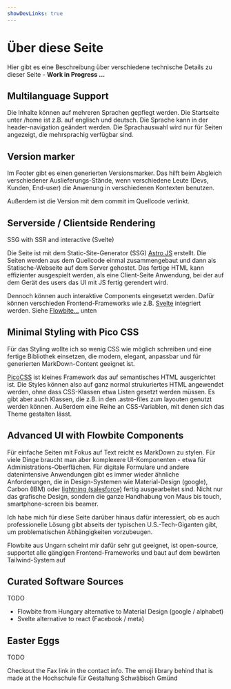 ```yaml
---
showDevLinks: true
---
```


# Über diese Seite

Hier gibt es eine Beschreibung über verschiedene technische Details zu dieser Seite - **Work in Progress …**

## Multilanguage Support

Die Inhalte können auf mehreren Sprachen gepflegt werden. Die Startseite unter /home ist z.B. auf englisch und deutsch. Die Sprache kann in der header-navigation geändert werden. Die Sprachauswahl wird nur für Seiten angezeigt, die mehrsprachig verfügbar sind.

## Version marker

Im Footer gibt es einen generierten Versionsmarker. Das hilft beim Abgleich verschiedener Auslieferungs-Stände, wenn verschiedene Leute (Devs, Kunden, End-user) die Anwenung in verschiedenen Kontexten benutzen.

Außerdem ist die Version mit dem commit im Quellcode verlinkt.

## Serverside / Clientside Rendering

SSG with SSR and interactive (Svelte) 

Die Seite ist mit dem Static-Site-Generator (SSG) [Astro JS](https://astro.build/) erstellt. Die Seiten werden aus dem Quellcode einmal zusammengebaut und dann als Statische-Webseite auf dem Server gehostet. Das fertige HTML kann effizienter ausgespielt werden, als eine Client-Seite Anwendung, bei der auf dem Gerät des users das UI mit JS fertig gerendert wird.

Dennoch können auch interaktive Components eingesetzt werden. Dafür können verschieden Frontend-Frameworks wie z.B. [Svelte](https://svelte.dev) integriert werden. Siehe [Flowbite…](#advanced-ui-with-flowbite-components) unten

## Minimal Styling with Pico CSS

Für das Styling wollte ich so wenig CSS wie möglich schreiben und eine fertige Bibliothek einsetzen, die modern, elegant, anpassbar und für generierten MarkDown-Content geeignet ist.

[PicoCSS](https://picocss.com/) ist kleines Framework das auf semantisches HTML ausgerichtet ist. Die Styles können also auf ganz normal strukuriertes HTML angewendet werden, ohne dass CSS-Klassen etwa Listen gesetzt werden müssen. Es gibt aber auch Klassen, die z.B. in den .astro-files zum layouten genutzt werden können. Außerdem eine Reihe an CSS-Variablen, mit denen sich das Theme gestalten lässt.

## Advanced UI with Flowbite Components

Für einfache Seiten mit Fokus auf Text reicht es MarkDown zu stylen. Für viele Dinge braucht man aber komplexere UI-Komponenten - etwa für Administrations-Oberflächen. Für digitale Formulare und andere datenintensive Anwendungen gibt es immer wieder ähnliche Anforderungen, die in Design-Systemen wie Material-Design (google), Carbon (IBM) oder [lightning (salesforce)](lightning) fertig ausgearbeitet sind. Nicht nur das grafische Design, sondern die ganze Handhabung von Maus bis touch, smartphone-screen bis beamer.

Ich habe mich für diese Seite darüber hinaus dafür interessiert, ob es auch professionelle Lösung gibt abseits der typischen U.S.-Tech-Giganten gibt, um problematischen Abhängigkeiten vorzubeugen.

Flowbite aus Ungarn scheint mir dafür sehr gut geeignet, ist open-source, supportet alle gängigen Frontend-Frameworks und baut auf dem bewärten Tailwind-System auf 

[lightning]: https://www.lightningdesignsystem.com/

## Curated Software Sources

TODO

- Flowbite from Hungary alternative to Material Design (google / alphabet)
- Svelte alternative to react (Facebook / meta)

## Easter Eggs

TODO

Checkout the Fax link in the contact info. The emoji library behind that is made at the Hochschule für Gestaltung Schwäbisch Gmünd